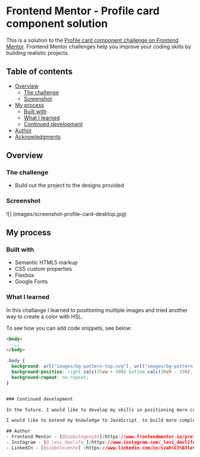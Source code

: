 # Frontend Mentor - Profile card component solution

This is a solution to the [Profile card component challenge on Frontend Mentor](https://www.frontendmentor.io/challenges/profile-card-component-cfArpWshJ). Frontend Mentor challenges help you improve your coding skills by building realistic projects. 

## Table of contents

- [Overview](#overview)
  - [The challenge](#the-challenge)
  - [Screenshot](#screenshot)
- [My process](#my-process)
  - [Built with](#built-with)
  - [What I learned](#what-i-learned)
  - [Continued development](#continued-development)
- [Author](#author)
- [Acknowledgments](#acknowledgments)

## Overview

### The challenge

- Build out the project to the designs provided

### Screenshot

![]
(images/screenshot-profile-card-desktop.jpg)

## My process

### Built with

- Semantic HTML5 markup
- CSS custom properties
- Flexbox
- Google Fonts

### What I learned

In this challange I learned to positioning multiple images and tried another way to create a color with HSL.

To see how you can add code snippets, see below:

```html
<body>
  ...
</body>
```
```css
.body {
  background: url("images/bg-pattern-top.svg"), url("images/bg-pattern-bottom.svg"), hsl(185, 75%, 39%);
  background-position: right calc(35vw + 50%) bottom calc(30vh - 15%), left calc(35vw + 35%) top calc(60vh + 20%);
  background-repeat: no-repeat;
}


### Continued development

In the future, I would like to develop my skills in positioning more complex image combinations in one place and in responsive designing. 

I would like to extend my knowledge to JavaScript, to build more complex sites.

## Author
- Frontend Mentor - [@Szabolegeny93](https://www.frontendmentor.io/profile/szabolegeny93)
- Instagram - [@_levi_devlife_](https://www.instagram.com/_levi_devlife_)
- LinkedIn - [@szabólevente] (https://www.linkedin.com/in/szab%C3%B3levente/)


